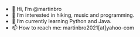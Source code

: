 - 👋 Hi, I’m @martinbro
- 👀 I’m interested in hiking, music and programming.
- 🌱 I’m currently learning Python and Java.
- 📫 How to reach me: martinbro2021[at]yahoo-com

<!---
martinbro2021/martinbro2021 is a ✨ special ✨ repository because its `README.md` (this file) appears on your GitHub profile.
You can click the Preview link to take a look at your changes.
--->
